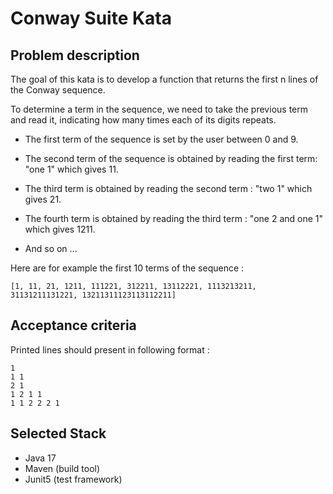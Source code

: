 # Conway Suite Kata
## Problem description

The goal of this kata is to develop a function that returns
the first n lines of the Conway sequence.

To determine a term in the sequence, we need to take the previous term and read it, 
indicating how many times each of its digits repeats.

- The first term of the sequence is set by the user between 0 and 9.

- The second term of the sequence is obtained by reading the first term: "one 1" which gives 11.

- The third term is obtained by reading the second term : "two 1" which gives 21.

- The fourth term is obtained by reading the third term : "one 2 and one 1" which gives 1211.

- And so on ...

Here are for example the first 10 terms of the sequence :

    [1, 11, 21, 1211, 111221, 312211, 13112221, 1113213211, 31131211131221, 13211311123113112211]

## Acceptance criteria

Printed lines should present in following format :

    1
    1 1
    2 1
    1 2 1 1
    1 1 2 2 2 1

## Selected Stack

- Java 17
- Maven (build tool)
- Junit5 (test framework)
